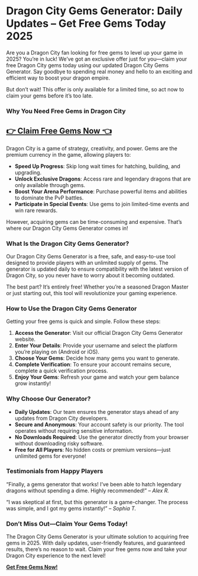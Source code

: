 # **Dragon City Gems Generator: Daily Updates – Get Free Gems Today 2025**  

Are you a Dragon City fan looking for free gems to level up your game in 2025? You’re in luck! We’ve got an exclusive offer just for you—claim your free Dragon City gems today using our updated Dragon City Gems Generator. Say goodbye to spending real money and hello to an exciting and efficient way to boost your dragon empire.  

But don’t wait! This offer is only available for a limited time, so act now to claim your gems before it’s too late.  

### Why You Need Free Gems in Dragon City  

## [👉 Claim Free Gems Now 👈](https://offers.besteventtoday.com/gems/)

Dragon City is a game of strategy, creativity, and power. Gems are the premium currency in the game, allowing players to:  
- **Speed Up Progress**: Skip long wait times for hatching, building, and upgrading.  
- **Unlock Exclusive Dragons**: Access rare and legendary dragons that are only available through gems.  
- **Boost Your Arena Performance**: Purchase powerful items and abilities to dominate the PvP battles.  
- **Participate in Special Events**: Use gems to join limited-time events and win rare rewards.  

However, acquiring gems can be time-consuming and expensive. That’s where our Dragon City Gems Generator comes in!  

### What Is the Dragon City Gems Generator?  

Our Dragon City Gems Generator is a free, safe, and easy-to-use tool designed to provide players with an unlimited supply of gems. The generator is updated daily to ensure compatibility with the latest version of Dragon City, so you never have to worry about it becoming outdated.  

The best part? It’s entirely free! Whether you’re a seasoned Dragon Master or just starting out, this tool will revolutionize your gaming experience.  

### How to Use the Dragon City Gems Generator  

Getting your free gems is quick and simple. Follow these steps:  
1. **Access the Generator**: Visit our official Dragon City Gems Generator website.  
2. **Enter Your Details**: Provide your username and select the platform you’re playing on (Android or iOS).  
3. **Choose Your Gems**: Decide how many gems you want to generate.  
4. **Complete Verification**: To ensure your account remains secure, complete a quick verification process.  
5. **Enjoy Your Gems**: Refresh your game and watch your gem balance grow instantly!  

### Why Choose Our Generator?  

- **Daily Updates**: Our team ensures the generator stays ahead of any updates from Dragon City developers.  
- **Secure and Anonymous**: Your account safety is our priority. The tool operates without requiring sensitive information.  
- **No Downloads Required**: Use the generator directly from your browser without downloading risky software.  
- **Free for All Players**: No hidden costs or premium versions—just unlimited gems for everyone!  

### Testimonials from Happy Players  

“Finally, a gems generator that works! I’ve been able to hatch legendary dragons without spending a dime. Highly recommended!” – *Alex R.*  

“I was skeptical at first, but this generator is a game-changer. The process was simple, and I got my gems instantly!” – *Sophia T.*  

### Don’t Miss Out—Claim Your Gems Today!  

The Dragon City Gems Generator is your ultimate solution to acquiring free gems in 2025. With daily updates, user-friendly features, and guaranteed results, there’s no reason to wait. Claim your free gems now and take your Dragon City experience to the next level!  

**[Get Free Gems Now!](#)**  
